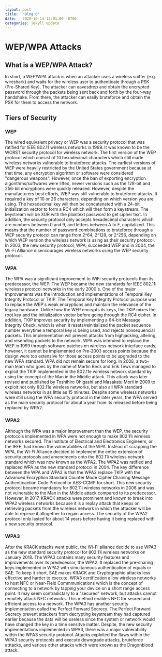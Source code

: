 ```yaml
---
layout: post
title:  "Blog 6"
date:   2020-10-14 12:01:00 -0700
categories: jekyll update
---
```

<h1><b>WEP/WPA Attacks</b></h1>

<h2><b>What is a WEP/WPA Attack?</b></h2>

<p> In short, a WEP/WPA attack is when an attacker uses a wireless sniffer (e.g. wireshark) and waits for the wireless user to authenticate through a PSK (Pre-Shared Key). The attacker can eavesdrop and obtain the encrypted password through the packets being sent back and forth by the four-way handshake. From there, the attacker can easily bruteforce and obtain the PSK for them to access the network.
</p>

<h2><b>Tiers of Security</b></h2>

<h3><b>WEP</b></h3>
<p>The wired equivalent privacy or WEP was a security protocol that was ratified for IEEE 802.11 wireless networks in 1999. It was known to be the WORST security protocol for wireless network. The first version of the WEP protocol which consist of 10 hexadecimal characters which still made wireless networks vulnerable to bruteforce attacks. The earliest versions of WEP were heavily restricted by the United States government because at that time, any encryption algorithm or software were considered "dangerous weapons". However, once the ban of exporting encryption algorithms/softwares were lifted, newer versions such as the 128-bit and 256-bit encryptions were quickly released. However, despite the manufacturers best efforts, WEP was still vulnerable to bruteforce attacks. It required a key of 10 or 26 characters, depending on which version you are using. The hexadecimal key will then be concatenated with a 24-bit initialization vector to form a RC4 which will then form a keystream. The keystream will be XOR with the plaintext password to get cipher text. In addition, the security protocol only accepts hexadecimal characters which are numbers between 0 and 9, and letters between A to F, capitalized. This means that the number of password combinations to bruteforce through a WEP security protocol can range from 2^64, 2^128, or 2^256, depending on which WEP version the wireless network is using as their security protocol. In 2003, the new security protocol, WPA, succeeded WEP and in 2004, the Wi-Fi Alliance disencourages wireless networks using the WEP security protocol.
</p>

<h3><b>WPA</b></h3>
<p>The WPA was a significant improvement to WiFi security protocols than its predecessor, the WEP. The WEP became the new standards for IEEE 802.11i wirelesss protocol networks in the early 2000's. One of the major improvements was the introduction and implementations of Temporal Key Integrity Protocol or TKIP. The Temporal Key Integrity Protocol purpose was to replace the WEP's weak encryptions and maintain the relevance of the legacy hardware. Unlike how the WEP encrypts its keys, the TKIP mixes the root key and the initialization vector before going through the RC4 cipher. In addition, TKIP improves security by implementing a 64-bit Message Integrity Check, which is when it resets/reinitialized the packet sequence number everytime a temporal key is being used, and rejects nonsequencial packets. This implementation will prevent attacks from highjacking, altering, and resending packets to the network. WPA was intended to replace the WEP in 1999 through software patches on wireless network interface cards; however, it cannot be implemented on Pre-2003 access points because the design were too extensive for those access points to be upgraded to the new WPA standard. WPA did not remain secure for long. In 2008, a two-man team who goes by the name of Martin Beck and Erik Tews managed to exploit the TKIP implemented in the 802.11e wireless network standard by using the concept of the Man in the Middle attack. This attack was later revised and published by Toshihiro Ohigashi and Masakatu Morii in 2009 to exploit not only 802.11e wireless networks, but also all WPA standard wireless networks in as little as 15 minutes. Despite some wireless networks were still using the WPA security protocol in the later years, the WPA served as the main security protocol for about a year from its released before being replaced by WPA2.</p>

<h3><b>WPA2</b></h3>
<p>Although the WPA was a major improvement than the WEP, the security protocols implemented in WPA were not enough to make 802.11i wireless networks secured. The Institute of Electrical and Electronics Engineers, or the IEEE, had known the vulnerabilities of the WPA. Instead of scrapping the WPA, the Wi-Fi Alliance decided to implement the entire extension of security protocols and amendments onto the 802.11i wireless network standard which was now known as the WPA2. The WPA2 was ratified and replaced WPA as the new standard protocol in 2004. The key difference between the WPA and WPA2 is that the WPA2 replace TKIP with the Advanced Encryption Standard Counter Mode Cipher Chaining Message Authenticaetion Code Protocol or AES-CCMP for short. This new security protocol became mandatory for 802.11i wireless networks in 2006 and was not vulnerable to the Man in the Middle attack compared to its predecessor. However, in 2017, KRACK attacks were prominent and known to break into WPA2 wireless networks because it is a replay attack that keeps on retrieving packets from the wireless network in which the attacker will be able to repiece it altogether to regain access. The security of the WPA2 protocol only lasted for about 14 years before having it being replaced with a new security protocol.
</p>
<h3><b>WPA3</b></h3>
<p>After the KRACK attacks went public, the Wi-Fi alliance decide to use WPA3 as the new standard security protocol for 802.11i wireless networks on January 2018. The WPA3 contains many security features and improvements over its predecessor, the WPA2. It replaced the pre-sharing keys implemented in WPA2 with simultaneous authentication of equals or SAE. To keep it short, SAE makes KRACK and Cryptographic attacks less effective and harder to execute. WPA3 certification allow wireless networks to host NFC or Near-Field Commmunications which is the concept of connecting to a network by tapping your device on a short range access point. It may seem contradictary to a "secured" network, but attacks cannot remotely attack NFC networks. This method enables NFC for seured and efficient access to a network. The WPA3 has another security implementation called the Perfect Forward Secrecy. The Perfect Forward Secrecy prevent attackers from decrypting keystream they had captured earlier because the data will be useless since the system or network would have changed the key in a time sensitve matter. Despite, the new security implementations implemented in WPA3, there was a major vulnerability within the WPA3 security protocol. Attacks exploited the flaws within the WPA3 security protocols and execute downgrade attacks, bruteforce atttacks, and various other attacks which were known as the Dragonblood attack.
</p>